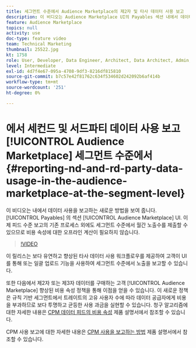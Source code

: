 ```yaml
---
title: 세그먼트 수준에서 Audience Marketplace의 제2자 및 타사 데이터 사용 보고
description: 이 비디오는 Audience Marketplace UI의 Payables 섹션 내에서 데이터 사용을 보고하는 새로운 방법을 보여 줍니다. 이제 피드 수준 보고의 기존 프로세스 외에도 세그먼트 수준에서 월간 노출수를 제출할 수 있으므로 비용 속성에 대한 오프라인 계산이 필요하지 않습니다.
feature: Audience Marketplace
topics: null
activity: use
doc-type: feature video
team: Technical Marketing
thumbnail: 25522.jpg
kt: 1758
role: User, Developer, Data Engineer, Architect, Data Architect, Admin, Leader
level: Intermediate
exl-id: 4d7f4e67-095a-4708-9df3-8216df815810
source-git-commit: b7c57e42f81762c634f534602d242092b6af414b
workflow-type: tm+mt
source-wordcount: '251'
ht-degree: 0%

---
```


# 에서 세컨드 및 서드파티 데이터 사용 보고 [!UICONTROL Audience Marketplace] 세그먼트 수준에서 {#reporting-nd-and-rd-party-data-usage-in-the-audience-marketplace-at-the-segment-level}

이 비디오는 내에서 데이터 사용을 보고하는 새로운 방법을 보여 줍니다. [!UICONTROL Payables] 의 섹션 [!UICONTROL Audience Marketplace] UI. 이제 피드 수준 보고의 기존 프로세스 외에도 세그먼트 수준에서 월간 노출수를 제출할 수 있으므로 비용 속성에 대한 오프라인 계산이 필요하지 않습니다.

>[!VIDEO](https://video.tv.adobe.com/v/25522/?quality=12)

이 릴리스는 보다 유연하고 향상된 타사 데이터 사용 워크플로우를 제공하여 고객이 UI를 통해 또는 일괄 업로드 기능을 사용하여 세그먼트 수준에서 노출을 보고할 수 있습니다.

또한 다음에서 제2자 또는 제3자 데이터를 구매하는 고객 [!UICONTROL Audience Marketplace] 향상된 비용 속성 정책을 통해 이점을 얻을 수 있습니다. 이 새로운 정책은 규칙 기반 세그먼트에서 트레이트의 고유 사용자 수에 따라 데이터 공급자에게 비용을 부과하므로 보다 투명하고 균등한 사용 과금을 실현할 수 있습니다. 청구 알고리즘에 대한 자세한 내용은 [CPM 데이터 피드의 비용 속성](https://experiencecloud.adobe.com/resources/help/en_US/aam/marketplace_cpm_billing.html) 제품 설명서에서 참조할 수 있습니다.

CPM 사용 보고에 대한 자세한 내용은 [CPM 사용을 보고하는 방법](https://experiencecloud.adobe.com/resources/help/en_US/aam/t_marketplace_report_cpm_usage.html) 제품 설명서에서 참조할 수 있습니다.
